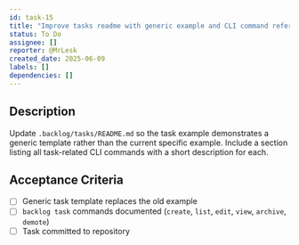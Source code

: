 ```yaml
---
id: task-15
title: "Improve tasks readme with generic example and CLI command reference"
status: To Do
assignee: []
reporter: @MrLesk
created_date: 2025-06-09
labels: []
dependencies: []
---
```


## Description

Update `.backlog/tasks/README.md` so the task example demonstrates a generic template rather than the current specific example. Include a section listing all task-related CLI commands with a short description for each.

## Acceptance Criteria

- [ ] Generic task template replaces the old example
- [ ] `backlog task` commands documented (`create`, `list`, `edit`, `view`, `archive`, `demote`)
- [ ] Task committed to repository
